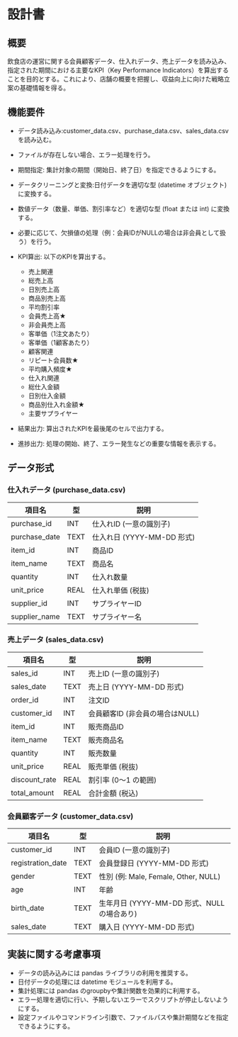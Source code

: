 # 設計書

## 概要
飲食店の運営に関する会員顧客データ、仕入れデータ、売上データを読み込み、指定された期間における主要なKPI（Key Performance Indicators）を算出することを目的とする。これにより、店舗の概要を把握し、収益向上に向けた戦略立案の基礎情報を得る。

## 機能要件
- データ読み込み:customer_data.csv、purchase_data.csv、sales_data.csv を読み込む。
- ファイルが存在しない場合、エラー処理を行う。
- 期間指定: 集計対象の期間（開始日、終了日）を指定できるようにする。
- データクリーニングと変換:日付データを適切な型 (datetime オブジェクト) に変換する。
- 数値データ（数量、単価、割引率など）を適切な型 (float または int) に変換する。
- 必要に応じて、欠損値の処理（例：会員IDがNULLの場合は非会員として扱う）を行う。
- KPI算出: 以下のKPIを算出する。
    - 売上関連
    - 総売上高
    - 日別売上高
    - 商品別売上高
    - 平均割引率
    - 会員売上高★
    - 非会員売上高
    - 客単価（1注文あたり）
    - 客単価（1顧客あたり）
    - 顧客関連
    - リピート会員数★
    - 平均購入頻度★
    - 仕入れ関連
    - 総仕入金額
    - 日別仕入金額
    - 商品別仕入れ金額★
    - 主要サプライヤー

- 結果出力: 算出されたKPIを最後尾のセルで出力する。
- 進捗出力: 処理の開始、終了、エラー発生などの重要な情報を表示する。

## データ形式

### 仕入れデータ (purchase_data.csv)

| 項目名         | 型    | 説明                           |
| -------------- | ----- | ------------------------------ |
| purchase_id    | INT   | 仕入れID (一意の識別子)        |
| purchase_date  | TEXT  | 仕入れ日 (YYYY-MM-DD 形式)     |
| item_id        | INT   | 商品ID                         |
| item_name      | TEXT  | 商品名                         |
| quantity       | INT   | 仕入れ数量                     |
| unit_price     | REAL  | 仕入れ単価 (税抜)              |
| supplier_id    | INT   | サプライヤーID                 |
| supplier_name  | TEXT  | サプライヤー名                 |


### 売上データ (sales_data.csv)

| 項目名         | 型    | 説明                                 |
| -------------- | ----- | ------------------------------------ |
| sales_id       | INT   | 売上ID (一意の識別子)                |
| sales_date     | TEXT  | 売上日 (YYYY-MM-DD 形式)             |
| order_id       | INT   | 注文ID                               |
| customer_id    | INT   | 会員顧客ID (非会員の場合はNULL)       |
| item_id        | INT   | 販売商品ID                           |
| item_name      | TEXT  | 販売商品名                           |
| quantity       | INT   | 販売数量                             |
| unit_price     | REAL  | 販売単価 (税抜)                      |
| discount_rate  | REAL  | 割引率 (0〜1 の範囲)                 |
| total_amount   | REAL  | 合計金額 (税込)                      |


### 会員顧客データ (customer_data.csv)

| 項目名             | 型    | 説明                                   |
| ------------------ | ----- | -------------------------------------- |
| customer_id        | INT   | 会員ID (一意の識別子)                  |
| registration_date  | TEXT  | 会員登録日 (YYYY-MM-DD 形式)           |
| gender             | TEXT  | 性別 (例: Male, Female, Other, NULL)   |
| age                | INT   | 年齢                                   |
| birth_date         | TEXT  | 生年月日 (YYYY-MM-DD 形式、NULLの場合あり) |
| sales_date         | TEXT  | 購入日 (YYYY-MM-DD 形式)               |


## 実装に関する考慮事項
- データの読み込みには pandas ライブラリの利用を推奨する。
- 日付データの処理には datetime モジュールを利用する。
- 集計処理には pandas のgroupbyや集計関数を効果的に利用する。
- エラー処理を適切に行い、予期しないエラーでスクリプトが停止しないようにする。
- 設定ファイルやコマンドライン引数で、ファイルパスや集計期間などを指定できるようにする。
